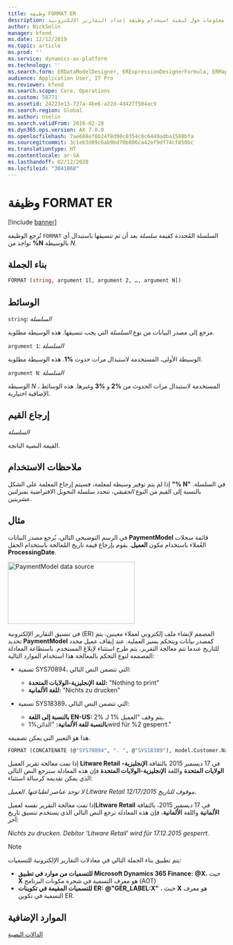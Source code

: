 ```yaml
---
title: وظيفة FORMAT ER
description: يوفر هذا الموضوع معلومات حول كيفية استخدام وظيفة إعداد التقارير الإلكترونية FORMAT (ER).
author: NickSelin
manager: kfend
ms.date: 12/12/2019
ms.topic: article
ms.prod: ''
ms.service: dynamics-ax-platform
ms.technology: ''
ms.search.form: ERDataModelDesigner, ERExpressionDesignerFormula, ERMappedFormatDesigner, ERModelMappingDesigner
audience: Application User, IT Pro
ms.reviewer: kfend
ms.search.scope: Core, Operations
ms.custom: 58771
ms.assetid: 24223e13-727a-4be6-a22d-4d427f504ac9
ms.search.region: Global
ms.author: nselin
ms.search.validFrom: 2016-02-28
ms.dyn365.ops.version: AX 7.0.0
ms.openlocfilehash: 7ae688ef6b24f8d90c0354c8c6449adba1588bfa
ms.sourcegitcommit: 3c1eb3d89c6ab9bd70b806ca42ef9df74cf850bc
ms.translationtype: HT
ms.contentlocale: ar-SA
ms.lasthandoff: 02/12/2020
ms.locfileid: "3041068"
---
```

# <a name="FORMAT">وظيفة FORMAT ER</a>

[!include [banner](../includes/banner.md)]

تُرجع الوظيفة `FORMAT` السلسلة المُحددة كقيمة *سلسلة* بعد أن تم تنسيقها باستبدال أي تواجد من **%N** بالوسيطة *N*.

## <a name="syntax"></a>بناء الجملة

```vb
FORMAT (string, argument 1[, argument 2, …, argument N])
```

## <a name="arguments"></a>الوسائط

`string`: *السلسلة*

مرجع إلى مصدر البيانات من نوع *السلسلة* التي يجب تنسيقها. هذه الوسيطة مطلوبة.

`argument 1`: *السلسلة*

الوسيطة الأولى، المستخدمة لاستبدال مرات حدوث **%1**. هذه الوسيطة مطلوبة.

`argument N`: *السلسلة*

الوسيطة *N* ، المستخدمة لاستبدال مرات الحدوث من **%2** و **%3** وغيرها. هذه الوسائط الإضافية اختيارية.

## <a name="return-values"></a>إرجاع القيم

*السلسلة*

القيمة النصية الناتجة.

## <a name="usage-notes"></a>ملاحظات الاستخدام

إذا لم يتم توفير وسيطة لمعلمة، فسيتم إرجاع المعلمة على الشكل **"% N"** في السلسلة. بالنسبة إلى القيم من النوع *الحقيقي*، تتحدد سلسلة التحويل الافتراضية بمنزلتين عشريتين.

## <a name="example"></a>مثال

في الرسم التوضيحي التالي، يُرجع مصدر البيانات **PaymentModel** قائمة سجلات العُملاء باستخدام مكون **العميل**. يقوم بإرجاع قيمة تاريخ المُعالجة باستخدام الحقل **ProcessingDate**.

<a href="./media/picture-format-datasource.jpg"><img src="./media/picture-format-datasource.jpg" alt="PaymentModel data source" class="alignnone wp-image-290751 size-full" width="293" height="143" /></a>

في تنسيق التقارير الإلكترونية (ER) المصمم لإنشاء ملف إلكتروني لعملاء معينين، يتم تحديد **PaymentModel** كمصدر بيانات ويتحكم بسير العملية. عند إيقاف عميل محدد للتاريخ عندما تتم معالجة التقرير، يتم طرح استثناء لإبلاغ المستخدم.  باستطاعة المعادلة المصممة لنوع التحكم بالمعالجة هذا استخدام الموارد التالية:

- تسمية SYS70894، التي تتضمن النص التالي:

    - **للغة الإنجليزية-الولايات المتحدة:** "Nothing to print"
    - **للغة الألمانية:** "Nichts zu drucken"

- تسمية SYS18389، التي تتضمن النص التالي:

    - **بالنسبة إلى اللغة EN-US:** يتم وقف "العميل %1 لـ %2.
    - **بالنسبة للغة الألمانية:** "الدائن%1wird für %2 gesperrt." 

هذا هو التعبير التي يمكن تصميمه.

```vb
FORMAT (CONCATENATE (@"SYS70894", ". ", @"SYS18389"), model.Customer.Name, DATETIMEFORMAT (model.ProcessingDate, "d"))
```

إذا تمت معالجة تقرير العميل **Litware Retail** في 17 ديسمبر 2015 بالثقافة **الإنجليزية-الولايات المتحدة** واللغة **الإنجليزية-الولايات المتحدة** فإن هذه المعادلة سترجع النص التالي الذي يمكن تقديمه كرسالة استثناء:

*لا توجد عناصر لطباعتها. العميل Litware Retail موقوف للتاريخ 12/17/2015‎*.

إذا تمت معالجة التقرير نفسه لعميل**Litware Retail** في 17 ديسمبر 2015، بالثقافة **الألمانية** واللغة **الألمانية**، فإن هذه المعادلة ترجع النص التالي الذي يستخدم تنسيق تاريخ آخر:

*Nichts zu drucken. Debitor 'Litware Retail' wird für 17.12.2015 gesperrt.*

>[!NOTE]
> يتم تطبيق بناء الجملة التالي في معادلات التقارير الإلكترونية للتسميات:
>
> - **للتسميات من موارد في تطبيق Microsoft Dynamics 365 Finance:** **\@X**، حيث **X** هو معرف التسمية في شجرة مكونات البرنامج (AOT)
> - **للتسميات المقيمة في تكوينات ER:** **@"GER_LABEL:X"** ، حيث **X** هو معرف التسمية في تكوين ER.

## <a name="additional-resources"></a>الموارد الإضافية

[الدالات النصية](er-functions-category-text.md)
